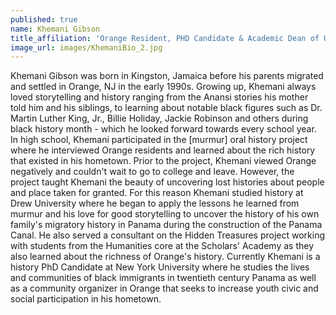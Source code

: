 ```yaml
---
published: true
name: Khemani Gibson
title_affiliation: 'Orange Resident, PHD Candidate & Academic Dean of University of Orange'
image_url: images/KhemaniBio_2.jpg
---
```

Khemani Gibson was born in Kingston, Jamaica before his parents migrated and settled in Orange, NJ in the early 1990s. Growing up, Khemani always loved storytelling and history ranging from the Anansi stories his mother told him and his siblings, to learning about notable black figures such as Dr. Martin Luther King, Jr., Billie Holiday, Jackie Robinson and others during black history month - which he looked forward towards every school year. In high school, Khemani participated in the [murmur] oral history project where he interviewed Orange residents and learned about the rich history that existed in his hometown. Prior to the project, Khemani viewed Orange negatively and couldn't wait to go to college and leave. However, the project taught Khemani the beauty of uncovering lost histories about people and place taken for granted. For this reason Khemani studied history at Drew University where he began to apply the lessons he learned from  murmur and his love for good storytelling to uncover the history of his own family's migratory history in Panama during the construction of the Panama Canal. He also served a consultant on the Hidden Treasures project working with students from the Humanities core at the Scholars' Academy as they also learned about the richness of Orange's history. Currently Khemani is a history PhD Candidate at New York University where he studies the lives and communities of black immigrants in twentieth century Panama as well as a community organizer in Orange that seeks to increase youth civic and social participation in his hometown.
